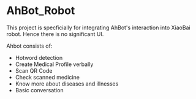 # AhBot_Robot
This project is specficially for integrating AhBot's interaction into XiaoBai robot. Hence there is no significant UI.

Ahbot consists of:
- Hotword detection
- Create Medical Profile verbally
- Scan QR Code
- Check scanned medicine
- Know more about diseases and illnesses
- Basic conversation
